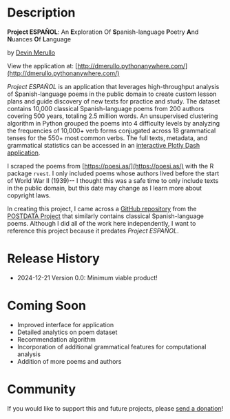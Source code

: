 # Description

**Project ESPAÑOL**: An **E**xploration Of **S**panish-language **P**oetry **A**nd **N**uances **O**f **L**anguage

by [Devin Merullo](https://dmerullo.github.io/)

View the application at: [http://dmerullo.pythonanywhere.com/](http://dmerullo.pythonanywhere.com/)

*Project ESPAÑOL* is an application that leverages high-throughput analysis of Spanish-language poems in the public domain to create custom lesson plans and guide discovery of new texts for practice and study. The dataset contains 10,000 classical Spanish-language poems from 200 authors covering 500 years, totaling 2.5 million words. An unsupervised clustering algorithm in Python grouped the poems into 4 difficulty levels by analyzing the frequencies of 10,000+ verb forms conjugated across 18 grammatical tenses for the 550+ most common verbs. The full texts, metadata, and grammatical statistics can be accessed in an [interactive Plotly Dash application](http://dmerullo.pythonanywhere.com/). 

I scraped the poems from [https://poesi.as/](https://poesi.as/) with the R package `rvest`. I only included poems whose authors lived before the start of World War II (1939)-- I thought this was a safe time to only include texts in the public domain, but this date may change as I learn more about copyright laws. 

In creating this project, I came across a [GitHub repository](https://github.com/linhd-postdata/poesi.as) from the [POSTDATA Project](https://postdata.linhd.uned.es/) that similarly contains classical Spanish-language poems. Although I did all of the work here independently, I want to reference this project because it predates *Project ESPAÑOL*.

# Release History

- 2024-12-21 Version 0.0: Minimum viable product! 

# Coming Soon

- Improved interface for application
- Detailed analytics on poem dataset
- Recommendation algorithm
- Incorporation of additional grammatical features for computational analysis
- Addition of more poems and authors

# Community

If you would like to support this and future projects, please [send a donation](https://buymeacoffee.com/dmerullo)!